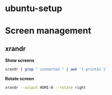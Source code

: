 # ubuntu-setup

# Screen management

## xrandr

**Show screens**

```bash
xrandr | grep " connected " | awk '{ print$1 }'
```

**Rotate screen**

```bash
xrandr --output HDMI-0 --rotate right
``` 
